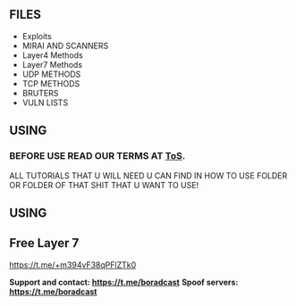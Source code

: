 ## FILES

* Exploits
* MIRAI AND SCANNERS
* Layer4 Methods
* Layer7 Methods
* UDP METHODS
* TCP METHODS
* BRUTERS
* VULN LISTS


## USING

<h3>BEFORE USE READ OUR TERMS AT <a href="https://github.com/DANO-AMP/DDOS-project/blob/main/TOS.md">ToS</a>.</h3>

ALL TUTORIALS THAT U WILL NEED U CAN FIND IN HOW TO USE FOLDER OR FOLDER OF THAT SHIT THAT U WANT TO USE!
## USING

## Free Layer 7

https://t.me/+m394vF38qPFlZTk0


**Support and contact: https://t.me/boradcast**
**Spoof servers: https://t.me/boradcast**
